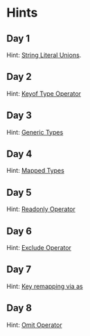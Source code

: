 # Hints

## Day 1

Hint: [String Literal Unions](https://www.typescriptlang.org/docs/handbook/literal-types.html#string-literal-types).

## Day 2

Hint: [Keyof Type Operator](https://www.typescriptlang.org/docs/handbook/2/keyof-types.html)

## Day 3

Hint: [Generic Types](https://www.typescriptlang.org/docs/handbook/2/generics.html#generic-types)

## Day 4

Hint: [Mapped Types](https://www.typescriptlang.org/docs/handbook/2/mapped-types.html)

## Day 5

Hint: [Readonly Operator](https://www.typescriptlang.org/docs/handbook/utility-types.html#readonlytype)

## Day 6

Hint: [Exclude Operator](https://www.typescriptlang.org/docs/handbook/2/mapped-types.html)

## Day 7

Hint: [Key remapping via as](https://www.typescriptlang.org/docs/handbook/2/mapped-types.html#key-remapping-via-as)

## Day 8

Hint: [Omit Operator](https://www.typescriptlang.org/docs/handbook/utility-types.html#omittype-keys)